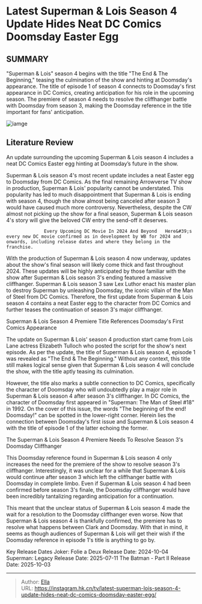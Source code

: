 # Latest Superman &amp; Lois Season 4 Update Hides Neat DC Comics Doomsday Easter Egg


## SUMMARY 



  &#34;Superman &amp; Lois&#34; season 4 begins with the title &#34;The End &amp; The Beginning,&#34; teasing the culmination of the show and hinting at Doomsday&#39;s appearance.   The title of episode 1 of season 4 connects to Doomsday&#39;s first appearance in DC Comics, creating anticipation for his role in the upcoming season.   The premiere of season 4 needs to resolve the cliffhanger battle with Doomsday from season 3, making the Doomsday reference in the title important for fans&#39; anticipation.  

![iamge](https://static1.srcdn.com/wordpress/wp-content/uploads/2024/01/superman-and-lois-poster-doomsday.jpg)

## Literature Review
An update surrounding the upcoming Superman &amp; Lois season 4 includes a neat DC Comics Easter egg hinting at Doomsday’s future in the show.




Superman &amp; Lois season 4&#39;s most recent update includes a neat Easter egg to Doomsday from DC Comics. As the final remaining Arrowverse TV show in production, Superman &amp; Lois&#39; popularity cannot be understated. This popularity has led to much disappointment that Superman &amp; Lois is ending with season 4, though the show almost being canceled after season 3 would have caused much more controversy. Nevertheless, despite the CW almost not picking up the show for a final season, Superman &amp; Lois season 4&#39;s story will give the beloved CW entry the send-off it deserves.




                  Every Upcoming DC Movie In 2024 And Beyond   Here&#39;s every new DC movie confirmed as in development by WB for 2024 and onwards, including release dates and where they belong in the franchise.    

With the production of Superman &amp; Lois season 4 now underway, updates about the show&#39;s final season will likely come thick and fast throughout 2024. These updates will be highly anticipated by those familiar with the show after Superman &amp; Lois season 3&#39;s ending featured a massive cliffhanger. Superman &amp; Lois season 3 saw Lex Luthor enact his master plan to destroy Superman by unleashing Doomsday, the iconic villain of the Man of Steel from DC Comics. Therefore, the first update from Superman &amp; Lois season 4 contains a neat Easter egg to the character from DC Comics and further teases the continuation of season 3&#39;s major cliffhanger.


 Superman &amp; Lois Season 4 Premiere Title References Doomsday&#39;s First Comics Appearance 
          




The update on Superman &amp; Lois&#39; season 4 production start came from Lois Lane actress Elizabeth Tulloch who posted the script for the show&#39;s next episode. As per the update, the title of Superman &amp; Lois season 4, episode 1 was revealed as &#34;The End &amp; The Beginning.&#34; Without any context, this title still makes logical sense given that Superman &amp; Lois season 4 will conclude the show, with the title aptly teasing its culmination.

However, the title also marks a subtle connection to DC Comics, specifically the character of Doomsday who will undoubtedly play a major role in Superman &amp; Lois season 4 after season 3&#39;s cliffhanger. In DC Comics, the character of Doomsday first appeared in &#34;Superman: The Man of Steel #18&#34; in 1992. On the cover of this issue, the words &#34;The beginning of the end! Doomsday!&#34; can be spotted in the lower-right corner. Herein lies the connection between Doomsday&#39;s first issue and Superman &amp; Lois season 4 with the title of episode 1 of the latter echoing the former.






 The Superman &amp; Lois Season 4 Premiere Needs To Resolve Season 3&#39;s Doomsday Cliffhanger 
          

This Doomsday reference found in Superman &amp; Lois season 4 only increases the need for the premiere of the show to resolve season 3&#39;s cliffhanger. Interestingly, it was unclear for a while that Superman &amp; Lois would continue after season 3 which left the cliffhanger battle with Doomsday in complete limbo. Even if Superman &amp; Lois season 4 had been confirmed before season 3&#39;s finale, the Doomsday cliffhanger would have been incredibly tantalizing regarding anticipation for a continuation.

This meant that the unclear status of Superman &amp; Lois season 4 made the wait for a resolution to the Doomsday cliffhanger even worse. Now that Superman &amp; Lois season 4 is thankfully confirmed, the premiere has to resolve what happens between Clark and Doomsday. With that in mind, it seems as though audiences of Superman &amp; Lois will get their wish if the Doomsday reference in episode 1&#39;s title is anything to go by.




  Key Release Dates              Joker: Folie a Deux Release Date: 2024-10-04                   Superman: Legacy Release Date: 2025-07-11                   The Batman - Part II Release Date: 2025-10-03      

---

> Author: [Ella](https://instagram.hk.cn/)  
> URL: https://instagram.hk.cn/tv/latest-superman-lois-season-4-update-hides-neat-dc-comics-doomsday-easter-egg/  


